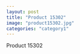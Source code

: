 ```yaml
---
layout: post
title: "Product 15302"
image: "product15302.jpg"
categories: "category1"
---
```

Product 15302
